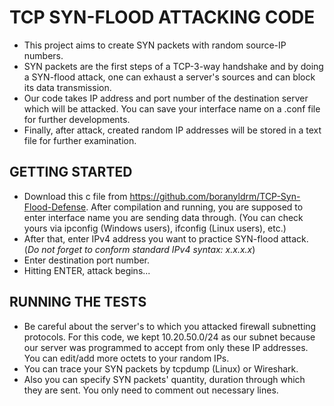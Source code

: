 TCP SYN-FLOOD ATTACKING CODE
============================

* This project aims to create SYN packets with random source-IP numbers.
* SYN packets are the first steps of a TCP-3-way handshake and by doing a SYN-flood attack, one can exhaust a server's sources and can block its data transmission. 
* Our code takes IP address and port number of the destination server which will be attacked. You can save your interface name on a .conf file for further developments. 
* Finally, after attack, created random IP addresses will be stored in a text file for further examination.

GETTING STARTED
---------------

* Download this c file from https://github.com/boranyldrm/TCP-Syn-Flood-Defense. After compilation and running, you are supposed to enter interface name you are sending data through. (You can check yours via ipconfig (Windows users), ifconfig (Linux users), etc.)
* After that, enter IPv4 address you want to practice SYN-flood attack. (_Do not forget to conform standard IPv4 syntax: x.x.x.x_)
* Enter destination port number. 
* Hitting ENTER, attack begins...

RUNNING THE TESTS
-----------------

* Be careful about the server's to which you attacked firewall subnetting protocols. For this code, we kept 10.20.50.0/24 as our subnet because our server was programmed to accept from only these IP addresses. You can edit/add more octets to your random IPs.
* You can trace your SYN packets by tcpdump (Linux) or Wireshark.
* Also you can specify SYN packets' quantity, duration through which they are sent. You only need to comment out necessary lines.
